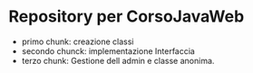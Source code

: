 # Repository per CorsoJavaWeb

- primo chunk: creazione classi
- secondo chunck: implementazione Interfaccia
- terzo chunk:  Gestione dell admin e classe anonima.
